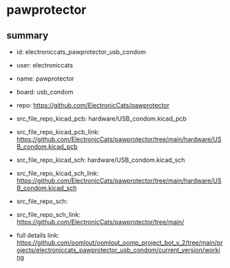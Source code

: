 # pawprotector
 
## summary 
* id: electroniccats_pawprotector_usb_condom
* user: electroniccats
* name: pawprotector
* board: usb_condom
* repo: https://github.com/ElectronicCats/pawprotector
* src_file_repo_kicad_pcb: hardware/USB_condom.kicad_pcb
* src_file_repo_kicad_pcb_link: https://github.com/ElectronicCats/pawprotector/tree/main/hardware/USB_condom.kicad_pcb
* src_file_repo_kicad_sch: hardware/USB_condom.kicad_sch
* src_file_repo_kicad_sch_link: https://github.com/ElectronicCats/pawprotector/tree/main/hardware/USB_condom.kicad_sch

* src_file_repo_sch: 
* src_file_repo_sch_link: https://github.com/ElectronicCats/pawprotector/tree/main/
* full details link: https://github.com/oomlout/oomlout_oomp_project_bot_v_2/tree/main/projects/electroniccats_pawprotector_usb_condom/current_version/working  






